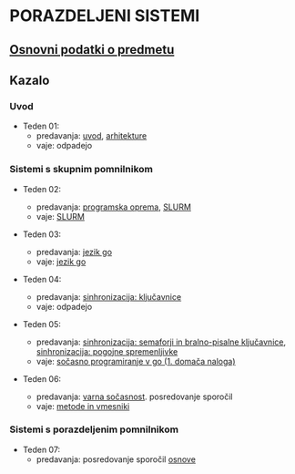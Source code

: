 # PORAZDELJENI SISTEMI

## [Osnovni podatki o predmetu](podatki.md)

## Kazalo

### Uvod

- Teden 01:
  - predavanja:
      [uvod](predavanja/01-uvod/uvod.md),
      [arhitekture](predavanja/02-arhitekture/arhitekture.md)
  - vaje: odpadejo

### Sistemi s skupnim pomnilnikom
  
- Teden 02:
  - predavanja:
    [programska oprema](predavanja/03-programska-oprema/programska-oprema.md),
    [SLURM](predavanja/04-slurm/slurm.md)
  - vaje: [SLURM](vaje/01-uporaba_gruce/Uporaba_gruce.md)

- Teden 03:
  - predavanja:
    [jezik go](predavanja/05-go/go.md)
  - vaje: [jezik go](vaje/02-programski_jezik_go/Uvod_v_go.md)

- Teden 04:
  - predavanja:
    [sinhronizacija: ključavnice](predavanja/06-sinhronizacija-1/sinhronizacija-1.md)
  - vaje: odpadejo

- Teden 05:
  - predavanja:
    [sinhronizacija: semaforji in bralno-pisalne ključavnice](predavanja/07-sinhronizacija-2/sinhronizacija-2.md),
    [sinhronizacija: pogojne spremenljivke](predavanja/08-sinhronizacija-3/sinhronizacija-3.md)
  - vaje: [sočasno programiranje v go (1. domača naloga)](vaje/03-gorutine/Socasno_programiranje_go.md)

- Teden 06:
  - predavanja:
    [varna sočasnost](predavanja/09-varna-socasnost/varna-socasnost.md). posredovanje sporočil
  - vaje:
    [metode in vmesniki](vaje/04-metode-vmesniki/Metode-vmesniki.md)

### Sistemi s porazdeljenim pomnilnikom

- Teden 07:
  - predavanja: posredovanje sporočil
    [osnove](predavanja/10-posredovanje-sporocil-1/posredovanje-sporocil-1.md)
